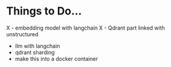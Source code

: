 # Things to Do...

X - embedding model with langchain
X - Qdrant part linked with unstructured
- llm with langchain
- qdrant sharding
- make this into a docker container